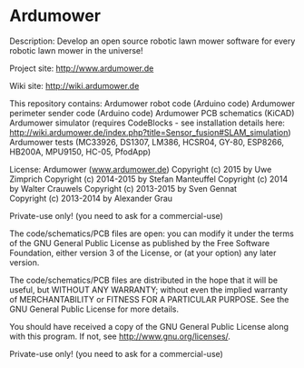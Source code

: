 # Ardumower
Description:
Develop an open source robotic lawn mower software for every robotic lawn mower in the universe!

Project site: 
http://www.ardumower.de

Wiki site:
http://wiki.ardumower.de

This repository contains:
Ardumower robot code (Arduino code)
Ardumower perimeter sender code (Arduino code)
Ardumower PCB schematics (KiCAD)
Ardumower simulator (requires CodeBlocks - see installation details here: http://wiki.ardumower.de/index.php?title=Sensor_fusion#SLAM_simulation)
Ardumower tests (MC33926, DS1307, LM386, HCSR04, GY-80, ESP8266, HB200A, MPU9150, HC-05, PfodApp)

License:
Ardumower (www.ardumower.de)
Copyright (c) 2015 by Uwe Zimprich 
Copyright (c) 2014-2015 by Stefan Manteuffel
Copyright (c) 2014 by Walter Crauwels
Copyright (c) 2013-2015 by Sven Gennat    
Copyright (c) 2013-2014 by Alexander Grau  

Private-use only! (you need to ask for a commercial-use)
 
The code/schematics/PCB files are open: you can modify it under the terms of the 
GNU General Public License as published by the Free Software Foundation, 
either version 3 of the License, or (at your option) any later version.

The code/schematics/PCB files are distributed in the hope that it will be useful,
but WITHOUT ANY WARRANTY; without even the implied warranty of
MERCHANTABILITY or FITNESS FOR A PARTICULAR PURPOSE.  See the
GNU General Public License for more details.

You should have received a copy of the GNU General Public License
along with this program.  If not, see <http://www.gnu.org/licenses/>.

Private-use only! (you need to ask for a commercial-use)

